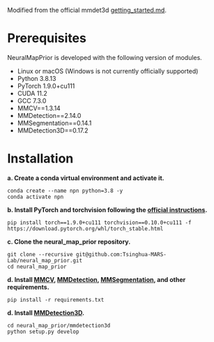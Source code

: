 Modified from the official
mmdet3d [getting_started.md](https://github.com/open-mmlab/mmdetection3d/blob/master/docs/en/getting_started.md).

# Prerequisites

NeuralMapPrior is developed with the following version of modules.

- Linux or macOS (Windows is not currently officially supported)
- Python 3.8.13
- PyTorch 1.9.0+cu111
- CUDA 11.2
- GCC 7.3.0
- MMCV==1.3.14
- MMDetection==2.14.0
- MMSegmentation==0.14.1
- MMDetection3D==0.17.2

# Installation

**a. Create a conda virtual environment and activate it.**

```shell
conda create --name npn python=3.8 -y
conda activate npn
```

**b. Install PyTorch and torchvision following the [official instructions](https://pytorch.org/).**

```shell
pip install torch==1.9.0+cu111 torchvision==0.10.0+cu111 -f https://download.pytorch.org/whl/torch_stable.html
```

**c. Clone the neural_map_prior repository.**

```shell
git clone --recursive git@github.com:Tsinghua-MARS-Lab/neural_map_prior.git
cd neural_map_prior
```

**d.
Install [MMCV](https://mmcv.readthedocs.io/en/latest/), [MMDetection](https://github.com/open-mmlab/mmdetection), [MMSegmentation](https://github.com/open-mmlab/mmsegmentation),
and other requirements.**

```shell
pip install -r requirements.txt
```

**d. Install [MMDetection3D](https://github.com/open-mmlab/mmdetection3d).**

```shell
cd neural_map_prior/mmdetection3d
python setup.py develop
```


